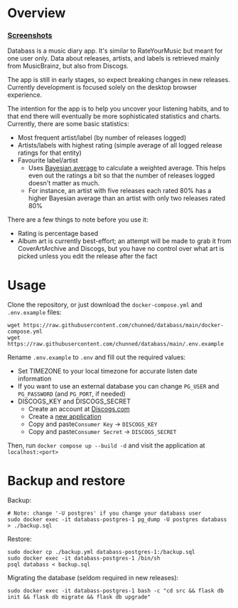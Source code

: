 # Overview

### [Screenshots](./screenshots)

Databass is a music diary app. It's similar to RateYourMusic but meant for one user only. Data about releases, artists, and labels is retrieved mainly from MusicBrainz, but also from Discogs. 

The app is still in early stages, so expect breaking changes in new releases. Currently development is focused solely on the desktop browser experience.

The intention for the app is to help you uncover your listening habits, and to that end there will eventually be more sophisticated statistics and charts. Currently, there are some basic statistics:
- Most frequent artist/label (by number of releases logged)
- Artists/labels with highest rating (simple average of all logged release ratings for that entity)
- Favourite label/artist
  - Uses [Bayesian average](https://en.wikipedia.org/wiki/Bayesian_average) to calculate a weighted average. This helps even out the ratings a bit so that the number of releases logged doesn't matter as much.
  - For instance, an artist with five releases each rated 80% has a higher Bayesian average than an artist with only two releases rated 80%

There are a few things to note before you use it:
- Rating is percentage based
- Album art is currently best-effort; an attempt will be made to grab it from CoverArtArchive and Discogs, but you have no control over what art is picked unless you edit the release after the fact

# Usage
Clone the repository, or just download the `docker-compose.yml` and `.env.example` files: 
```shell
wget https://raw.githubusercontent.com/chunned/databass/main/docker-compose.yml
wget https://raw.githubusercontent.com/chunned/databass/main/.env.example
```

Rename `.env.example` to `.env` and fill out the required values:
- Set TIMEZONE to your local timezone for accurate listen date information
- If you want to use an external database you can change `PG_USER` and `PG_PASSWORD` (and `PG_PORT`, if needed)
- DISCOGS_KEY and DISCOGS_SECRET
  - Create an account at [Discogs.com](https://discogs.com)
  - Create a [new application](https://www.discogs.com/applications/edit)
  - Copy and paste`Consumer Key` -> `DISCOGS_KEY` 
  - Copy and paste`Consumer Secret` -> `DISCOGS_SECRET`

Then, run `docker compose up --build -d` and visit the application at `localhost:<port>`



# Backup and restore
Backup:
```shell
# Note: change '-U postgres' if you change your databass user
sudo docker exec -it databass-postgres-1 pg_dump -U postgres databass > ./backup.sql
```
Restore:
```shell
sudo docker cp ./backup.yml databass-postgres-1:/backup.sql
sudo docker exec -it databass-postgres-1 /bin/sh 
psql databass < backup.sql
```

Migrating the database (seldom required in new releases):
```shell
sudo docker exec -it databass-postgres-1 bash -c "cd src && flask db init && flask db migrate && flask db upgrade"
```